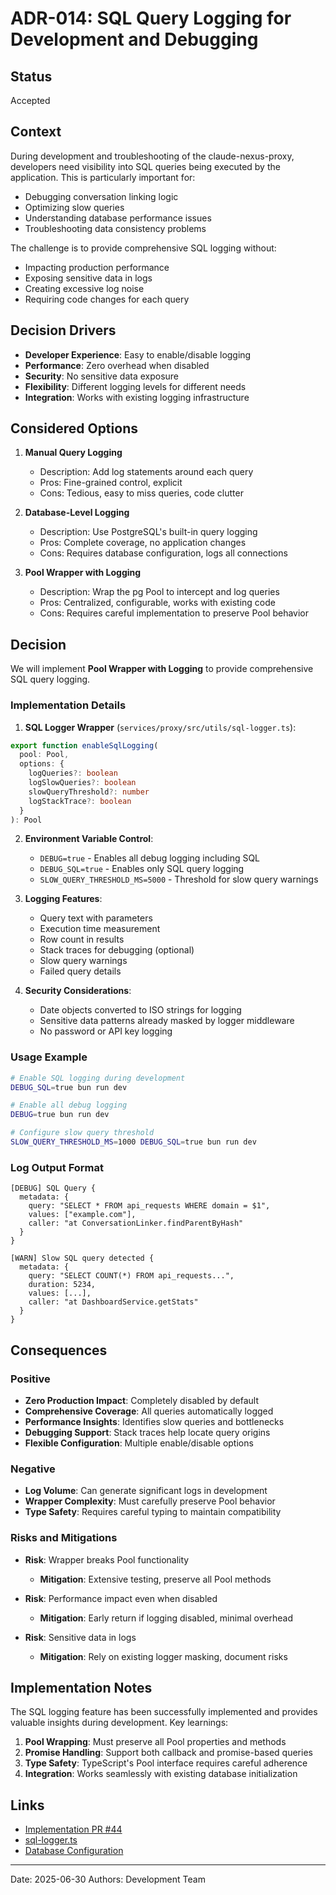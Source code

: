 # ADR-014: SQL Query Logging for Development and Debugging

## Status

Accepted

## Context

During development and troubleshooting of the claude-nexus-proxy, developers need visibility into SQL queries being executed by the application. This is particularly important for:

- Debugging conversation linking logic
- Optimizing slow queries
- Understanding database performance issues
- Troubleshooting data consistency problems

The challenge is to provide comprehensive SQL logging without:

- Impacting production performance
- Exposing sensitive data in logs
- Creating excessive log noise
- Requiring code changes for each query

## Decision Drivers

- **Developer Experience**: Easy to enable/disable logging
- **Performance**: Zero overhead when disabled
- **Security**: No sensitive data exposure
- **Flexibility**: Different logging levels for different needs
- **Integration**: Works with existing logging infrastructure

## Considered Options

1. **Manual Query Logging**
   - Description: Add log statements around each query
   - Pros: Fine-grained control, explicit
   - Cons: Tedious, easy to miss queries, code clutter

2. **Database-Level Logging**
   - Description: Use PostgreSQL's built-in query logging
   - Pros: Complete coverage, no application changes
   - Cons: Requires database configuration, logs all connections

3. **Pool Wrapper with Logging**
   - Description: Wrap the pg Pool to intercept and log queries
   - Pros: Centralized, configurable, works with existing code
   - Cons: Requires careful implementation to preserve Pool behavior

## Decision

We will implement **Pool Wrapper with Logging** to provide comprehensive SQL query logging.

### Implementation Details

1. **SQL Logger Wrapper** (`services/proxy/src/utils/sql-logger.ts`):

```typescript
export function enableSqlLogging(
  pool: Pool,
  options: {
    logQueries?: boolean
    logSlowQueries?: boolean
    slowQueryThreshold?: number
    logStackTrace?: boolean
  }
): Pool
```

2. **Environment Variable Control**:
   - `DEBUG=true` - Enables all debug logging including SQL
   - `DEBUG_SQL=true` - Enables only SQL query logging
   - `SLOW_QUERY_THRESHOLD_MS=5000` - Threshold for slow query warnings

3. **Logging Features**:
   - Query text with parameters
   - Execution time measurement
   - Row count in results
   - Stack traces for debugging (optional)
   - Slow query warnings
   - Failed query details

4. **Security Considerations**:
   - Date objects converted to ISO strings for logging
   - Sensitive data patterns already masked by logger middleware
   - No password or API key logging

### Usage Example

```bash
# Enable SQL logging during development
DEBUG_SQL=true bun run dev

# Enable all debug logging
DEBUG=true bun run dev

# Configure slow query threshold
SLOW_QUERY_THRESHOLD_MS=1000 DEBUG_SQL=true bun run dev
```

### Log Output Format

```
[DEBUG] SQL Query {
  metadata: {
    query: "SELECT * FROM api_requests WHERE domain = $1",
    values: ["example.com"],
    caller: "at ConversationLinker.findParentByHash"
  }
}

[WARN] Slow SQL query detected {
  metadata: {
    query: "SELECT COUNT(*) FROM api_requests...",
    duration: 5234,
    values: [...],
    caller: "at DashboardService.getStats"
  }
}
```

## Consequences

### Positive

- **Zero Production Impact**: Completely disabled by default
- **Comprehensive Coverage**: All queries automatically logged
- **Performance Insights**: Identifies slow queries and bottlenecks
- **Debugging Support**: Stack traces help locate query origins
- **Flexible Configuration**: Multiple enable/disable options

### Negative

- **Log Volume**: Can generate significant logs in development
- **Wrapper Complexity**: Must carefully preserve Pool behavior
- **Type Safety**: Requires careful typing to maintain compatibility

### Risks and Mitigations

- **Risk**: Wrapper breaks Pool functionality
  - **Mitigation**: Extensive testing, preserve all Pool methods

- **Risk**: Performance impact even when disabled
  - **Mitigation**: Early return if logging disabled, minimal overhead

- **Risk**: Sensitive data in logs
  - **Mitigation**: Rely on existing logger masking, document risks

## Implementation Notes

The SQL logging feature has been successfully implemented and provides valuable insights during development. Key learnings:

1. **Pool Wrapping**: Must preserve all Pool properties and methods
2. **Promise Handling**: Support both callback and promise-based queries
3. **Type Safety**: TypeScript's Pool interface requires careful adherence
4. **Integration**: Works seamlessly with existing database initialization

## Links

- [Implementation PR #44](https://github.com/Moonsong-Labs/claude-nexus-proxy/pull/44)
- [sql-logger.ts](../../../services/proxy/src/utils/sql-logger.ts)
- [Database Configuration](../../../services/proxy/src/services/database.ts)

---

Date: 2025-06-30
Authors: Development Team

